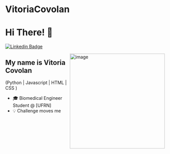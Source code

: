 # VitoriaCovolan
<h1>Hi There! 👋</h1>

[![Linkedin Badge](https://img.shields.io/badge/-LinkedIn-6633cc?style=flat-square&logo=Linkedin&logoColor=white&link=https://www.linkedin.com/in/fernanda-kipper-5958a61a9/)](https://www.linkedin.com/in/vitoria-stoffel-covolan-b22a6721b/)

<img align="right" alt="image" src="./.jpg"  width="300px"/>

## My name is Vitoria Covolan
(Python | Javascript | HTML | CSS ) 
- 🎓 Biomedical Engineer Student @ [UFRN]
- 💡 Challenge moves me

<div align="left">  
 </div>
